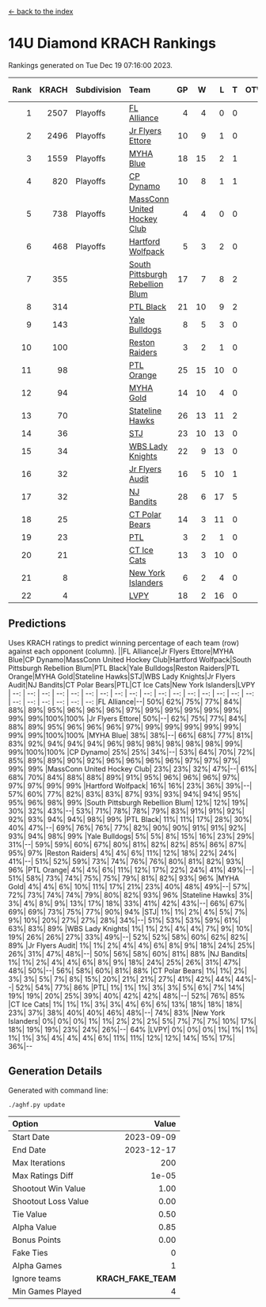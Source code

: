 [<- back to the index](readme.md)
# 14U Diamond KRACH Rankings
Rankings generated on Tue Dec 19 07:16:00 2023.

Rank|KRACH|Subdivision|Team|GP|W|L|T|OTW|OTL|SoS|Exp Wins|Win Diff
---:|---:|:---|:---|---:|---:|---:|---:|---:|---:|---:|---:|---:
1|2507|Playoffs|[FL Alliance](https://gamesheetstats.com/seasons/3663/teams/156905/schedule)|4|4|0|0|0|0|83|4.8|-0.0
2|2496|Playoffs|[Jr Flyers Ettore](https://gamesheetstats.com/seasons/3663/teams/140817/schedule)|10|9|1|0|0|1|337|9.8|-0.0
3|1559|Playoffs|[MYHA Blue](https://gamesheetstats.com/seasons/3663/teams/140816/schedule)|18|15|2|1|2|0|342|16.3|-0.0
4|820|Playoffs|[CP Dynamo](https://gamesheetstats.com/seasons/3663/teams/140823/schedule)|10|8|1|1|0|0|236|9.4|0.0
5|738|Playoffs|[MassConn United Hockey Club](https://gamesheetstats.com/seasons/3663/teams/140810/schedule)|4|4|0|0|0|0|23|4.9|0.0
6|468|Playoffs|[Hartford Wolfpack](https://gamesheetstats.com/seasons/3663/teams/140814/schedule)|5|3|2|0|0|1|436|3.8|-0.0
7|355||[South Pittsburgh Rebellion Blum](https://gamesheetstats.com/seasons/3663/teams/140812/schedule)|17|7|8|2|0|0|895|8.9|0.0
8|314||[PTL Black](https://gamesheetstats.com/seasons/3663/teams/140815/schedule)|21|10|9|2|0|0|798|11.8|-0.0
9|143||[Yale Bulldogs](https://gamesheetstats.com/seasons/3663/teams/156906/schedule)|8|5|3|0|1|0|115|5.9|0.0
10|100||[Reston Raiders](https://gamesheetstats.com/seasons/3663/teams/140829/schedule)|3|2|1|0|0|0|100|2.9|0.0
11|98||[PTL Orange](https://gamesheetstats.com/seasons/3663/teams/140821/schedule)|25|15|10|0|1|1|177|15.9|0.0
12|94||[MYHA Gold](https://gamesheetstats.com/seasons/3663/teams/140824/schedule)|14|10|4|0|0|1|45|10.9|0.0
13|70||[Stateline Hawks](https://gamesheetstats.com/seasons/3663/teams/140813/schedule)|26|13|11|2|1|1|232|14.9|0.0
14|36||[STJ](https://gamesheetstats.com/seasons/3663/teams/140822/schedule)|23|10|13|0|1|0|165|10.9|0.0
15|34||[WBS Lady Knights](https://gamesheetstats.com/seasons/3663/teams/140825/schedule)|22|9|13|0|0|0|285|9.9|0.0
16|32||[Jr Flyers Audit](https://gamesheetstats.com/seasons/3663/teams/140819/schedule)|16|5|10|1|0|0|149|6.4|0.0
17|32||[NJ Bandits](https://gamesheetstats.com/seasons/3663/teams/140811/schedule)|28|6|17|5|0|0|433|9.4|0.0
18|25||[CT Polar Bears](https://gamesheetstats.com/seasons/3663/teams/140818/schedule)|14|3|11|0|0|0|470|3.9|0.0
19|23||[PTL](https://gamesheetstats.com/seasons/3663/teams/140827/schedule)|3|2|1|0|0|0|13|2.9|0.0
20|21||[CT Ice Cats](https://gamesheetstats.com/seasons/3663/teams/140826/schedule)|13|3|10|0|0|1|274|3.9|0.0
21|8||[New York Islanders](https://gamesheetstats.com/seasons/3663/teams/140832/schedule)|6|2|4|0|0|0|26|2.9|0.0
22|4||[LVPY](https://gamesheetstats.com/seasons/3663/teams/140820/schedule)|18|2|16|0|0|0|45|2.9|0.0

## Predictions
Uses KRACH ratings to predict winning percentage of each team (row) against each opponent (column).
||FL Alliance|Jr Flyers Ettore|MYHA Blue|CP Dynamo|MassConn United Hockey Club|Hartford Wolfpack|South Pittsburgh Rebellion Blum|PTL Black|Yale Bulldogs|Reston Raiders|PTL Orange|MYHA Gold|Stateline Hawks|STJ|WBS Lady Knights|Jr Flyers Audit|NJ Bandits|CT Polar Bears|PTL|CT Ice Cats|New York Islanders|LVPY
| --: | --: | --: | --: | --: | --: | --: | --: | --: | --: | --: | --: | --: | --: | --: | --: | --: | --: | --: | --: | --: | --: | --: 
|FL Alliance|--| 50%| 62%| 75%| 77%| 84%| 88%| 89%| 95%| 96%| 96%| 96%| 97%| 99%| 99%| 99%| 99%| 99%| 99%| 99%|100%|100%
|Jr Flyers Ettore| 50%|--| 62%| 75%| 77%| 84%| 88%| 89%| 95%| 96%| 96%| 96%| 97%| 99%| 99%| 99%| 99%| 99%| 99%| 99%|100%|100%
|MYHA Blue| 38%| 38%|--| 66%| 68%| 77%| 81%| 83%| 92%| 94%| 94%| 94%| 96%| 98%| 98%| 98%| 98%| 98%| 99%| 99%|100%|100%
|CP Dynamo| 25%| 25%| 34%|--| 53%| 64%| 70%| 72%| 85%| 89%| 89%| 90%| 92%| 96%| 96%| 96%| 96%| 97%| 97%| 97%| 99%| 99%
|MassConn United Hockey Club| 23%| 23%| 32%| 47%|--| 61%| 68%| 70%| 84%| 88%| 88%| 89%| 91%| 95%| 96%| 96%| 96%| 97%| 97%| 97%| 99%| 99%
|Hartford Wolfpack| 16%| 16%| 23%| 36%| 39%|--| 57%| 60%| 77%| 82%| 83%| 83%| 87%| 93%| 93%| 94%| 94%| 95%| 95%| 96%| 98%| 99%
|South Pittsburgh Rebellion Blum| 12%| 12%| 19%| 30%| 32%| 43%|--| 53%| 71%| 78%| 78%| 79%| 83%| 91%| 91%| 92%| 92%| 93%| 94%| 94%| 98%| 99%
|PTL Black| 11%| 11%| 17%| 28%| 30%| 40%| 47%|--| 69%| 76%| 76%| 77%| 82%| 90%| 90%| 91%| 91%| 92%| 93%| 94%| 98%| 99%
|Yale Bulldogs|  5%|  5%|  8%| 15%| 16%| 23%| 29%| 31%|--| 59%| 59%| 60%| 67%| 80%| 81%| 82%| 82%| 85%| 86%| 87%| 95%| 97%
|Reston Raiders|  4%|  4%|  6%| 11%| 12%| 18%| 22%| 24%| 41%|--| 51%| 52%| 59%| 73%| 74%| 76%| 76%| 80%| 81%| 82%| 93%| 96%
|PTL Orange|  4%|  4%|  6%| 11%| 12%| 17%| 22%| 24%| 41%| 49%|--| 51%| 58%| 73%| 74%| 75%| 75%| 79%| 81%| 82%| 93%| 96%
|MYHA Gold|  4%|  4%|  6%| 10%| 11%| 17%| 21%| 23%| 40%| 48%| 49%|--| 57%| 72%| 73%| 74%| 74%| 79%| 80%| 82%| 93%| 96%
|Stateline Hawks|  3%|  3%|  4%|  8%|  9%| 13%| 17%| 18%| 33%| 41%| 42%| 43%|--| 66%| 67%| 69%| 69%| 73%| 75%| 77%| 90%| 94%
|STJ|  1%|  1%|  2%|  4%|  5%|  7%|  9%| 10%| 20%| 27%| 27%| 28%| 34%|--| 51%| 53%| 53%| 59%| 61%| 63%| 83%| 89%
|WBS Lady Knights|  1%|  1%|  2%|  4%|  4%|  7%|  9%| 10%| 19%| 26%| 26%| 27%| 33%| 49%|--| 52%| 52%| 58%| 60%| 62%| 82%| 89%
|Jr Flyers Audit|  1%|  1%|  2%|  4%|  4%|  6%|  8%|  9%| 18%| 24%| 25%| 26%| 31%| 47%| 48%|--| 50%| 56%| 58%| 60%| 81%| 88%
|NJ Bandits|  1%|  1%|  2%|  4%|  4%|  6%|  8%|  9%| 18%| 24%| 25%| 26%| 31%| 47%| 48%| 50%|--| 56%| 58%| 60%| 81%| 88%
|CT Polar Bears|  1%|  1%|  2%|  3%|  3%|  5%|  7%|  8%| 15%| 20%| 21%| 21%| 27%| 41%| 42%| 44%| 44%|--| 52%| 54%| 77%| 86%
|PTL|  1%|  1%|  1%|  3%|  3%|  5%|  6%|  7%| 14%| 19%| 19%| 20%| 25%| 39%| 40%| 42%| 42%| 48%|--| 52%| 76%| 85%
|CT Ice Cats|  1%|  1%|  1%|  3%|  3%|  4%|  6%|  6%| 13%| 18%| 18%| 18%| 23%| 37%| 38%| 40%| 40%| 46%| 48%|--| 74%| 83%
|New York Islanders|  0%|  0%|  0%|  1%|  1%|  2%|  2%|  2%|  5%|  7%|  7%|  7%| 10%| 17%| 18%| 19%| 19%| 23%| 24%| 26%|--| 64%
|LVPY|  0%|  0%|  0%|  1%|  1%|  1%|  1%|  1%|  3%|  4%|  4%|  4%|  6%| 11%| 11%| 12%| 12%| 14%| 15%| 17%| 36%|--

## Generation Details

Generated with command line:
```
./aghf.py update
```

| Option | Value |
| :----- | ----: |
| Start Date | 2023-09-09 |
| End Date | 2023-12-17 |
| Max Iterations | 200 |
| Max Ratings Diff | 1e-05 |
| Shootout Win Value | 1.00 |
| Shootout Loss Value | 0.00 |
| Tie Value | 0.50 |
| Alpha Value | 0.85 |
| Bonus Points | 0.00 |
| Fake Ties | 0 |
| Alpha Games | 1 |
| Ignore teams | __KRACH_FAKE_TEAM__ |
| Min Games Played | 4 |

